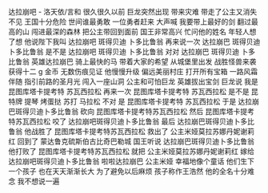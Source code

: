 达拉崩吧 - 洛天依/言和
很久很久以前
巨龙突然出现
带来灾难
带走了公主又消失不见
王国十分危险
世间谁最勇敢
一位勇者赶来
大声喊
我要带上最好的剑
翻过最高的山
闯进最深的森林
把公主带回到面前
国王非常高兴
忙问他的姓名
年轻人想了想
他说陛下我叫
达拉崩吧
斑得贝迪
卜多比鲁翁
再来说一次
达拉崩巴
斑得贝迪
卜多比鲁翁
是不是
达拉崩吧
斑得贝迪
卜多比鲁翁
对对
达拉崩巴
斑得贝迪
卜多比鲁翁
英雄达拉崩巴
骑上最快的马
带着大家的希望
从城堡里出发
战胜怪兽来袭
获得十二 g 金币
无数伤痕见证
他慢慢升级
偏远美丽村庄
打开所有宝箱
一路风霜伴随
指引前路的圣月光
闯入一座山洞
公主和可怕巨龙
英雄拔出宝剑
巨龙说
我是昆图库塔卡提考特
苏瓦西拉松
再来一次
昆图库塔卡提考特
苏瓦西拉松
是不是
昆特牌 提琴
烤蛋挞 苏打
马拉松
不对 是
昆图库塔卡提考特
苏瓦西拉松
于是
达拉崩巴斑得贝迪卜多比鲁翁
砍向
昆图库塔卡提考特苏瓦西拉松
然后
昆图库塔卡提考特苏瓦西拉松
咬了
达拉崩吧斑得贝迪卜多比鲁翁
最后
达拉崩巴斑得贝迪卜多比鲁翁
他战胜了
昆图库塔卡提考特苏瓦西拉松
救出了
公主米娅莫拉苏娜丹妮谢莉红
回到了
蒙达鲁克硫斯伯古比奇巴勒城
国王听说
达拉崩巴斑得贝迪卜多比鲁翁
他打败了
昆图库塔卡提考特苏瓦西拉松
就把
公主米娅莫拉苏娜丹妮谢莉红
嫁给
达拉崩吧斑得贝迪卜多比鲁翁
啦啦达拉崩巴 公主米娅
幸福地像个童话
他们生下一个孩子
也在天天渐渐长大
为了避免以后麻烦
孩子称作王浩然
他的全名十分难念
我不想说一遍
